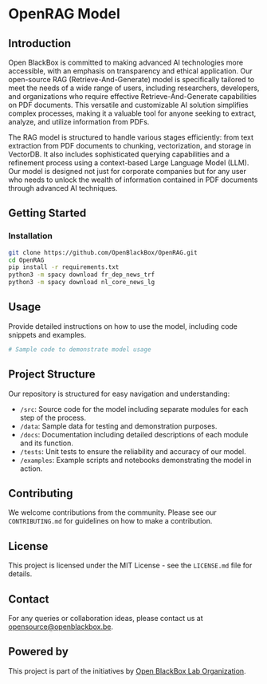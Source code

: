 # OpenRAG Model

## Introduction
Open BlackBox is committed to making advanced AI technologies more accessible, with an emphasis on transparency and ethical application. Our open-source RAG (Retrieve-And-Generate) model is specifically tailored to meet the needs of a wide range of users, including researchers, developers, and organizations who require effective Retrieve-And-Generate capabilities on PDF documents. This versatile and customizable AI solution simplifies complex processes, making it a valuable tool for anyone seeking to extract, analyze, and utilize information from PDFs.

The RAG model is structured to handle various stages efficiently: from text extraction from PDF documents to chunking, vectorization, and storage in VectorDB. It also includes sophisticated querying capabilities and a refinement process using a context-based Large Language Model (LLM). Our model is designed not just for corporate companies but for any user who needs to unlock the wealth of information contained in PDF documents through advanced AI techniques.

## Getting Started

### Installation

```bash
git clone https://github.com/OpenBlackBox/OpenRAG.git
cd OpenRAG
pip install -r requirements.txt
python3 -m spacy download fr_dep_news_trf
python3 -m spacy download nl_core_news_lg
```

## Usage
Provide detailed instructions on how to use the model, including code snippets and examples.

```python
# Sample code to demonstrate model usage
```

## Project Structure

Our repository is structured for easy navigation and understanding:

- `/src`: Source code for the model including separate modules for each step of the process.
- `/data`: Sample data for testing and demonstration purposes.
- `/docs`: Documentation including detailed descriptions of each module and its function.
- `/tests`: Unit tests to ensure the reliability and accuracy of our model.
- `/examples`: Example scripts and notebooks demonstrating the model in action.

## Contributing

We welcome contributions from the community. Please see our `CONTRIBUTING.md` for guidelines on how to make a contribution.

## License

This project is licensed under the MIT License - see the `LICENSE.md` file for details.

## Contact

For any queries or collaboration ideas, please contact us at [opensource@openblackbox.be](mailto:opensource@openblackbox.be).

## Powered by

This project is part of the initiatives by [Open BlackBox Lab Organization](https://github.com/OpenBlackBoxLab).